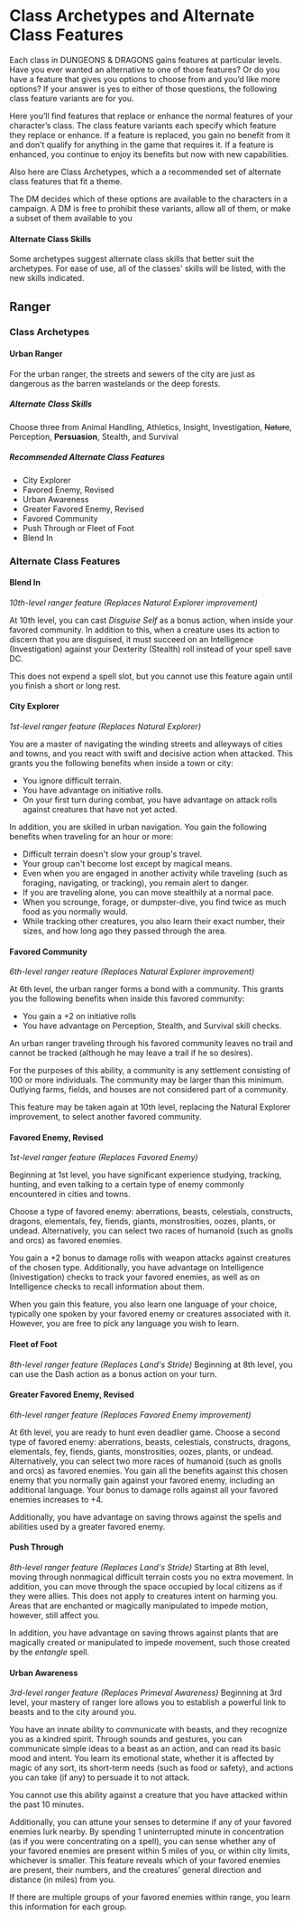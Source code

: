 # Class Archetypes and Alternate Class Features
Each class in DUNGEONS & DRAGONS gains features at particular levels. Have you ever wanted an alternative to one of those features? Or do you have a feature that gives you options to choose from and you’d like more options? If
your answer is yes to either of those questions, the following class feature variants are for you.

Here you’ll find features that replace or enhance the normal features of your character’s class. The class feature variants each specify which feature they replace or enhance. If a feature is replaced, you gain no benefit from it and don’t qualify for anything in the game that requires it. If a feature is enhanced, you continue to enjoy its benefits but now with new capabilities.

Also here are Class Archetypes, which a a recommended set of alternate class features that fit a theme.

The DM decides which of these options are available to the characters in a campaign. A DM is free to prohibit these variants, allow all of them, or make a subset of them available to you

#### Alternate Class Skills
Some archetypes suggest alternate class skills that better suit the archetypes.  For ease of use, all of the classes' skills will be listed, with the new skills indicated.


## Ranger
### Class Archetypes
#### Urban Ranger
For the urban ranger, the streets and sewers of the city are just as dangerous as the barren wastelands or the deep forests.

##### Alternate Class Skills
Choose three from Animal Handling, Athletics, Insight, Investigation, ~~Nature~~, Perception, **Persuasion**, Stealth, and Survival

##### Recommended Alternate Class Features
* City Explorer
* Favored Enemy, Revised
* Urban Awareness
* Greater Favored Enemy, Revised
* Favored Community
* Push Through or Fleet of Foot
* Blend In


### Alternate Class Features
#### Blend In
*10th-level ranger feature (Replaces Natural Explorer improvement)*

At 10th level, you can cast *Disguise Self* as a bonus action, when inside your favored community.  In addition to this, when a creature uses its action to discern that you are disguised, it must succeed on an Intelligence (Investigation) against your Dexterity (Stealth) roll instead of your spell save DC.

This does not expend a spell slot, but you cannot use this feature again until you finish a short or long rest.

#### City Explorer
*1st-level ranger feature (Replaces Natural Explorer)*

You	are a master of navigating the winding streets and alleyways of cities and towns, and you react with swift and decisive action when attacked. This grants you the following benefits when inside a town or city:
* You ignore difficult terrain.
* You have advantage on initiative rolls.
* On your first turn during combat, you have advantage on attack rolls against creatures that have not yet acted.

In addition, you are skilled in urban navigation.  You gain the following benefits when traveling for an hour or more:
* Difficult terrain doesn't slow your group's travel.
* Your group can't become lost except by magical means.
* Even when you are engaged in another activity while traveling (such as foraging, navigating, or tracking), you remain alert to danger.
* If you are traveling alone, you can move stealthily at a normal pace.
* When you scrounge, forage, or dumpster-dive, you find twice as much food as you normally would.
* While tracking other creatures, you also learn their exact number, their sizes, and how long ago they passed through the area.

#### Favored Community
*6th-level ranger reature (Replaces Natural Explorer improvement)*

At 6th level, the urban ranger forms a bond with a community. This grants you the following benefits when inside this favored community:
* You gain a +2 on initiative rolls
* You have advantage on Perception, Stealth, and Survival skill checks.

An urban ranger traveling through his favored community leaves no trail and cannot be tracked (although he may leave a trail if he so desires).

For the purposes of this ability, a community is any settlement consisting of 100 or more individuals. The community may be larger than this minimum. Outlying farms, fields, and houses are not considered part of a community.

This feature may be taken again at 10th level, replacing the Natural Explorer improvement, to select another favored community.

#### Favored Enemy, Revised
*1st-level ranger feature (Replaces Favored Enemy)*

Beginning at 1st level, you have significant experience studying, tracking, hunting, and even
talking to a certain type of enemy commonly encountered in cities and towns.

Choose a type of favored enemy: aberrations, beasts, celestials, constructs, dragons, elementals, fey, fiends, giants, monstrosities, oozes, plants, or undead. Alternatively, you can select two races of humanoid (such as gnolls and orcs) as favored enemies.

You gain a +2 bonus to damage rolls with weapon attacks against creatures of the chosen type. Additionally, you have advantage on Intelligence (Inivestigation) checks to track your favored enemies, as well as on Intelligence checks to recall information about them.

When you gain this feature, you also learn one language of your choice, typically one spoken by your favored enemy or creatures associated with it. However, you are free to pick any language you wish to learn.

#### Fleet of Foot
*8th-level ranger feature (Replaces Land's Stride)*
Beginning at 8th level, you can use the Dash action as a bonus action on your turn.

#### Greater Favored Enemy, Revised
*6th-level ranger feature (Replaces Favored Enemy improvement)*

At 6th level, you are ready to hunt even deadlier game. Choose a second type of favored enemy: aberrations, beasts, celestials, constructs, dragons, elementals, fey, fiends, giants, monstrosities, oozes, plants, or undead. Alternatively, you can select two more races of humanoid (such as gnolls and orcs) as favored enemies. You gain	all	the benefits against this chosen enemy that you normally gain against your favored enemy, including an additional language. Your bonus to damage rolls against all your favored enemies increases to +4.

Additionally, you have advantage on saving throws against the spells and abilities used by a greater favored enemy.

#### Push Through
*8th-level ranger feature (Replaces Land's Stride)*
Starting at 8th level, moving through nonmagical difficult terrain costs you no extra movement. In addition, you can move through the space occupied by local citizens as if they were allies. This does not apply to creatures intent on harming you. Areas that are enchanted or magically manipulated to impede motion, however, still affect you.

In addition, you have advantage on saving throws against plants that are magically created or manipulated to impede movement, such those created by the *entangle* spell.

#### Urban Awareness
*3rd-level ranger feature (Replaces Primeval Awareness)*
Beginning at 3rd level, your mastery of ranger lore allows you to establish a powerful link to beasts and to the city around you.

You have an innate ability to communicate with beasts, and they recognize you as a kindred spirit. Through sounds and gestures, you can communicate simple ideas to a beast as an action, and can read its basic mood and intent. You learn its	emotional state, whether it is affected by magic of any sort, its short-term needs (such as food or safety), and actions you can take (if any) to persuade it to not attack.

You cannot use this ability against a creature that you have attacked within the past 10 minutes.

Additionally, you can attune your senses to determine if any of your favored enemies lurk nearby. By spending 1 uninterrupted minute in concentration (as if you were concentrating on a spell), you can sense whether any of your favored enemies are present within 5 miles of you, or within city limits, whichever is smaller. This feature reveals which of your favored enemies are present, their numbers, and the creatures’ general direction and distance (in miles) from you.

If there are multiple groups of your favored enemies within range, you learn this information for each group.

